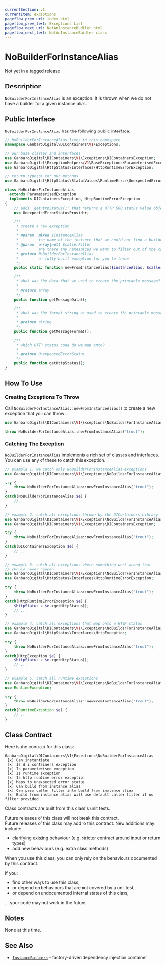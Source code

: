 ```yaml
---
currentSection: v1
currentItem: exceptions
pageflow_prev_url: index.html
pageflow_prev_text: Exceptions List
pageflow_next_url: NotAnInstanceBudiler.html
pageflow_next_text: NotAnInstanceBuidler class
---
```


# NoBuilderForInstanceAlias

<div class="callout warning" markdown="1">
Not yet in a tagged release
</div>

## Description

`NoBuilderForInstanceAlias` is an exception. It is thrown when we do not have a builder for a given instance alias.

## Public Interface

`NoBuilderForInstanceAlias` has the following public interface:

```php
// NoBuilderForInstanceAlias lives in this namespace
namespace GanbaroDigital\DIContainers\V1\Exceptions;

// our base classes and interfaces
use GanbaroDigital\DIContainers\V1\Exceptions\DIContainersException;
use GanbaroDigital\ExceptionHelpers\V1\BaseExceptions\ParameterisedException;
use GanbaroDigital\HttpStatus\Interfaces\HttpRuntimeErrorException;

// return type(s) for our methods
use GanbaroDigital\HttpStatus\StatusValues\RuntimeError\UnexpectedErrorStatus;

class NoBuilderForInstanceAlias
  extends ParameterisedException
  implements DIContainersException, HttpRuntimeErrorException
{
    // adds 'getHttpStatus()' that returns a HTTP 500 status value object
    use UnexpectedErrorStatusProvider;

    /**
     * create a new exception
     *
     * @param  mixed $instanceAlias
     *         the name of the instance that we could not find a builder for
     * @param  array|null $callerFilter
     *         are there any namespaces we want to filter out of the call stack?
     * @return NoBuilderForInstanceAlias
     *         an fully-built exception for you to throw
     */
    public static function newFromInstanceAlias($instanceAlias, $callerFilter = null);

    /**
     * what was the data that we used to create the printable message?
     *
     * @return array
     */
    public function getMessageData();

    /**
     * what was the format string we used to create the printable message?
     *
     * @return string
     */
    public function getMessageFormat();

    /**
     * which HTTP status code do we map onto?
     *
     * @return UnexpectedErrorStatus
     */
    public function getHttpStatus();
}
```

## How To Use

### Creating Exceptions To Throw

Call `NoBuilderForInstanceAlias::newFromInstanceAlias()` to create a new exception that you can throw:

```php
use GanbaroDigital\DIContainers\V1\Exceptions\NoBuilderForInstanceAlias;

throw NoBuilderForInstanceAlias::newFromInstanceAlias("trout");
```

### Catching The Exception

`NoBuilderForInstanceAlias` implements a rich set of classes and interfaces. You can use any of these to catch this exception.

```php
// example 1: we catch only NoBuilderForInstanceAlias exceptions
use GanbaroDigital\DIContainers\V1\Exceptions\NoBuilderForInstanceAlias

try {
    throw NoBuilderForInstanceAlias::newFromInstanceAlias("trout");
}
catch(NoBuilderForInstanceAlias $e) {
    // ...
}
```

```php
// example 2: catch all exceptions thrown by the DIContainers Library
use GanbaroDigital\DIContainers\V1\Exceptions\NoBuilderForInstanceAlias
use GanbaroDigital\DIContainers\V1\Exceptions\DIContainersException;

try {
    throw NoBuilderForInstanceAlias::newFromInstanceAlias("trout");
}
catch(DIContainersException $e) {
    // ...
}
```

```php
// example 3: catch all exceptions where something went wrong that
// should never happen
use GanbaroDigital\DIContainers\V1\Exceptions\NoBuilderForInstanceAlias
use GanbaroDigital\HttpStatus\Interfaces\HttpRuntimeErrorException;

try {
    throw NoBuilderForInstanceAlias::newFromInstanceAlias("trout");
}
catch(HttpRuntimeErrorException $e) {
    $httpStatus = $e->getHttpStatus();
    // ...
}
```

```php
// example 4: catch all exceptions that map onto a HTTP status
use GanbaroDigital\DIContainers\V1\Exceptions\NoBuilderForInstanceAlias
use GanbaroDigital\HttpStatus\Interfaces\HttpException;

try {
    throw NoBuilderForInstanceAlias::newFromInstanceAlias("trout");
}
catch(HttpException $e) {
    $httpStatus = $e->getHttpStatus();
    // ...
}
```

```php
// example 5: catch all runtime exceptions
use GanbaroDigital\DIContainers\V1\Exceptions\NoBuilderForInstanceAlias
use RuntimeException;

try {
    throw NoBuilderForInstanceAlias::newFromInstanceAlias("trout");
}
catch(RuntimeException $e) {
    // ...
}
```

## Class Contract

Here is the contract for this class:

    GanbaroDigital\DIContainers\V1\Exceptions\NoBuilderForInstanceAlias
     [x] Can instantiate
     [x] Is d i containers exception
     [x] Is parameterised exception
     [x] Is runtime exception
     [x] Is http runtime error exception
     [x] Maps to unexpected error status
     [x] Can build from instance alias
     [x] Can pass caller filter into build from instance alias
     [x] Build from instance alias will use default caller filter if no filter provided

 Class contracts are built from this class's unit tests.

 <div class="callout success">
 Future releases of this class will not break this contract.
 </div>

 <div class="callout info" markdown="1">
 Future releases of this class may add to this contract. New additions may include:

 * clarifying existing behaviour (e.g. stricter contract around input or return types)
 * add new behaviours (e.g. extra class methods)
 </div>

 <div class="callout warning" markdown="1">
 When you use this class, you can only rely on the behaviours documented by this contract.

 If you:

 * find other ways to use this class,
 * or depend on behaviours that are not covered by a unit test,
 * or depend on undocumented internal states of this class,

 ... your code may not work in the future.
 </div>

## Notes

None at this time.

## See Also

* [`InstanceBuilders`](../InstanceBuilders/InstanceBuilders.html) - factory-driven dependency injection container
